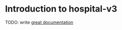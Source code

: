 # Introduction to hospital-v3

TODO: write [great documentation](http://jacobian.org/writing/what-to-write/)
